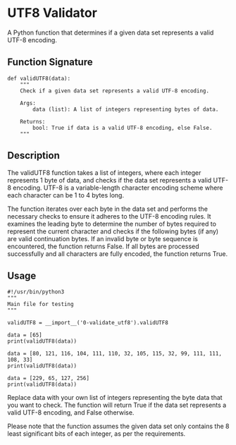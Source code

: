 # UTF8 Validator

A Python function that determines if a given data set represents a valid UTF-8 encoding.

## Function Signature

```python:
def validUTF8(data):
    """
    Check if a given data set represents a valid UTF-8 encoding.

    Args:
        data (list): A list of integers representing bytes of data.

    Returns:
        bool: True if data is a valid UTF-8 encoding, else False.
    """
```

## Description
The validUTF8 function takes a list of integers, where each integer represents 1 byte of data, and checks if the data set represents a valid UTF-8 encoding. UTF-8 is a variable-length character encoding scheme where each character can be 1 to 4 bytes long.

The function iterates over each byte in the data set and performs the necessary checks to ensure it adheres to the UTF-8 encoding rules. It examines the leading byte to determine the number of bytes required to represent the current character and checks if the following bytes (if any) are valid continuation bytes. If an invalid byte or byte sequence is encountered, the function returns False. If all bytes are processed successfully and all characters are fully encoded, the function returns True.

## Usage
```python:
#!/usr/bin/python3
"""
Main file for testing
"""

validUTF8 = __import__('0-validate_utf8').validUTF8

data = [65]
print(validUTF8(data))

data = [80, 121, 116, 104, 111, 110, 32, 105, 115, 32, 99, 111, 111, 108, 33]
print(validUTF8(data))

data = [229, 65, 127, 256]
print(validUTF8(data))
```
Replace data with your own list of integers representing the byte data that you want to check. The function will return True if the data set represents a valid UTF-8 encoding, and False otherwise.

Please note that the function assumes the given data set only contains the 8 least significant bits of each integer, as per the requirements.
